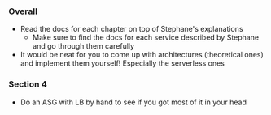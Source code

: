 ### Overall
- Read the docs for each chapter on top of Stephane's explanations
    - Make sure to find the docs for each service described by Stephane and go through them carefully 
- It would be neat for you to come up with architectures (theoretical ones) and implement them yourself! Especially the serverless ones

### Section 4
- Do an ASG with LB by hand to see if you got most of it in your head

###